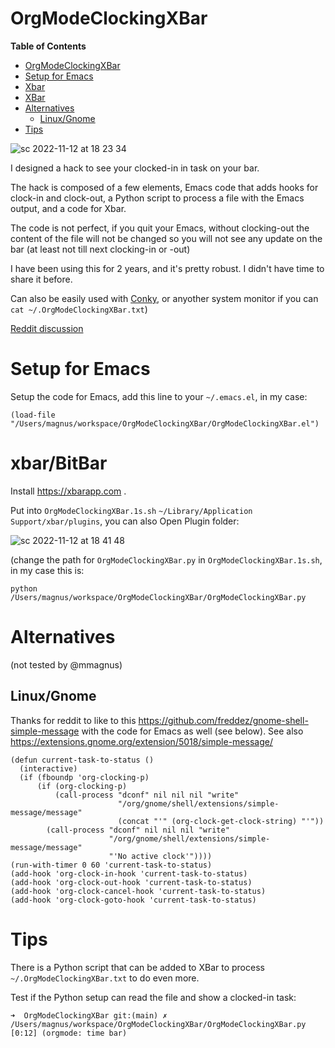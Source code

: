 # OrgModeClockingXBar
<!-- markdown-toc start - Don't edit this section. Run M-x markdown-toc-refresh-toc -->
**Table of Contents**

- [OrgModeClockingXBar](#orgmodeclockingxbar)
- [Setup for Emacs](#setup-for-emacs)
- [Xbar](#xbar)
- [XBar](#xbar)
- [Alternatives](#alternatives)
    - [Linux/Gnome](#linuxgnome)
- [Tips](#tips)

<!-- markdown-toc end -->

![sc 2022-11-12 at 18 23 34](https://user-images.githubusercontent.com/118740/201486665-a53e8f4f-9450-4be4-953c-5571b30dd033.jpg)

I designed a hack to see your clocked-in in task on your bar.

The hack is composed of a few elements, Emacs code that adds hooks for clock-in and clock-out, a Python script to process a file with the Emacs output, and a code for Xbar.

The code is not perfect, if you quit your Emacs, without clocking-out the content of the file will not be changed so you will not see any update on the bar (at least not till next clocking-in or -out)

I have been using this for 2 years, and it's pretty robust. I didn't have time to share it before.

Can also be easily used with [Conky](https://github.com/brndnmtthws/conky), or anyother system monitor if you can `cat ~/.OrgModeClockingXBar.txt`)

[Reddit discussion](https://www.reddit.com/r/orgmode/comments/ytdsho/orgmodeclockingxbar_see_a_task_when_you_clock_in/)

# Setup for Emacs

Setup the code for Emacs, add this line to your `~/.emacs.el`, in my case:

	(load-file "/Users/magnus/workspace/OrgModeClockingXBar/OrgModeClockingXBar.el")

# xbar/BitBar
Install https://xbarapp.com .

Put into `OrgModeClockingXBar.1s.sh` `~/Library/Application Support/xbar/plugins`, you can also Open Plugin folder:

![sc 2022-11-12 at 18 41 48](https://user-images.githubusercontent.com/118740/201487364-c498bc2d-4d90-45d3-bc28-25b68227e3cc.jpg)

(change the path for `OrgModeClockingXBar.py` in `OrgModeClockingXBar.1s.sh`, in my case this is:

	python /Users/magnus/workspace/OrgModeClockingXBar/OrgModeClockingXBar.py

# Alternatives
(not tested by @mmagnus)

## Linux/Gnome
Thanks for reddit to like to this https://github.com/freddez/gnome-shell-simple-message with the code for Emacs as well (see below). See also https://extensions.gnome.org/extension/5018/simple-message/

```emacs-lisp
(defun current-task-to-status ()
  (interactive)
  (if (fboundp 'org-clocking-p)
      (if (org-clocking-p)
          (call-process "dconf" nil nil nil "write"
                        "/org/gnome/shell/extensions/simple-message/message"
                        (concat "'" (org-clock-get-clock-string) "'"))
        (call-process "dconf" nil nil nil "write"
                      "/org/gnome/shell/extensions/simple-message/message"
                      "'No active clock'"))))
(run-with-timer 0 60 'current-task-to-status)
(add-hook 'org-clock-in-hook 'current-task-to-status)
(add-hook 'org-clock-out-hook 'current-task-to-status)
(add-hook 'org-clock-cancel-hook 'current-task-to-status)
(add-hook 'org-clock-goto-hook 'current-task-to-status)
```

# Tips

There is a Python script that can be added to XBar to process `~/.OrgModeClockingXBar.txt` to do even more.

Test if the Python setup can read the file and show a clocked-in task:

	➜  OrgModeClockingXBar git:(main) ✗ /Users/magnus/workspace/OrgModeClockingXBar/OrgModeClockingXBar.py
	[0:12] (orgmode: time bar)
